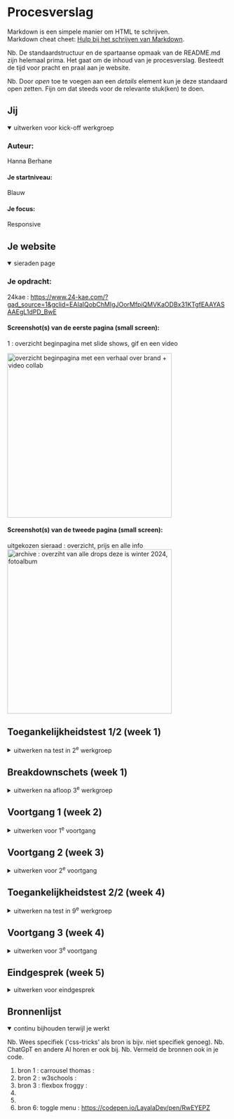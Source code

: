 # Procesverslag
Markdown is een simpele manier om HTML te schrijven.  
Markdown cheat cheet: [Hulp bij het schrijven van Markdown](https://github.com/adam-p/markdown-here/wiki/Markdown-Cheatsheet).

Nb. De standaardstructuur en de spartaanse opmaak van de README.md zijn helemaal prima. Het gaat om de inhoud van je procesverslag. Besteedt de tijd voor pracht en praal aan je website.

Nb. Door *open* toe te voegen aan een *details* element kun je deze standaard open zetten. Fijn om dat steeds voor de relevante stuk(ken) te doen.





## Jij

<details open>
  <summary>uitwerken voor kick-off werkgroep</summary>

  ### Auteur:
  Hanna Berhane

  #### Je startniveau:
  Blauw

  #### Je focus:
  Responsive
 
</details>


## Je website

<details open>
  <summary> sieraden page</summary>

  ### Je opdracht:
 24kae : https://www.24-kae.com/?gad_source=1&gclid=EAIaIQobChMIgJOorMfpiQMVKaODBx31KTgfEAAYASAAEgL1dPD_BwE

  #### Screenshot(s) van de eerste pagina (small screen): 
  1 : overzicht beginpagina met slide shows, gif en een video

  <img src="readme-images/kaeoverzicht.jpg" width="375px" alt="overzicht beginpagina met een verhaal over brand + video collab">

  #### Screenshot(s) van de tweede pagina (small screen):
  uitgekozen sieraad : overzicht, prijs en alle info
  <img src="readme-images/kaeringpagina.jpg" width="375px" alt="archive : overziht van alle drops deze is winter 2024, fotoalbum">

 
</details>



## Toegankelijkheidstest 1/2 (week 1)

<details>
  <summary>uitwerken na test in 2<sup>e</sup> werkgroep</summary>

  ### Bevindingen
  Lijst met je bevindingen die in de test naar voren kwamen:
  - leest daadwerkelijk alles
  - tab toets werkt vaak niet overal
  - toegangkelijkheid stopt af en toe
  

</details>



## Breakdownschets (week 1)

<details>
  <summary>uitwerken na afloop 3<sup>e</sup> werkgroep</summary>

  ### de hele pagina: 
  <img src="readme-images/scherm1.jpg" width="375px" alt="breakdown van de hele pagina">

  ### dynamisch deel (bijv menu): 
  <img src="readme-images/scherm2.jpg" width="375px" alt="breakdown van een dynamisch deel">

  ### wellicht nog een dynamisch deel (bijv filter): 
  <img src="readme-images/scherm3.jpg" width="375px" alt="breakdown van nog een dynamisch deel">

</details>





## Voortgang 1 (week 2)

<details>
  <summary>uitwerken voor 1<sup>e</sup> voortgang</summary>

  ### Stand van zaken

 wat ging goed : 
  . basis html nog goed begrijpen
  . een leuke site uitgekozen

 Wat ging minder : 

  . meer oefenen met coderen
  . proberen zo min mogelijk div te gebruiken


  ### Agenda voor meeting
  samen met je groepje opstellen

  | student 1      | student 2          | student 3    | student 4        |
  | ---            | ---                | ---          | ---              |
  | dit bespreken  | en dit             | en ik dit    | en dan ik dat    |
  | en dat ook nog | dit als er tijd is | nog een punt | dit wil ik zeker |
  | ...            | ...                | ...          | ...              |


  ### Verslag van meeting
  hier na afloop snel de uitkomsten van de meeting vastleggen

  - Fijne gesprek met de studentassisenten en groepje. Uitleg was duidelijk en je weet wat er verwacht word van je.
  - Het was fijn om code te krijgen voor een slideshow, ik snap het nu wat beter
  - 
  - ...

</details>





## Voortgang 2 (week 3)

<details>
  <summary>uitwerken voor 2<sup>e</sup> voortgang</summary>

  ### Stand van zaken
  code begrijpen gaat goed, toepassen alleen niet.
  Bezig geweest met slide show, positioneren nog mee oefenen.
  
  Ik merk dat ik er nogsteeds in moet code, ik geef het snel op. Door de korte periode krijg ik wel beetje stress van, maar so far so good.

  Ik ben nu bezig met mijn hamburgermenu en alles juist positioneren. (hamburgermenu werkt) Ik oefen veel met flexbox en de opdrachten.

  kleuren kloppen nu ook.

  vraag : hoe krijg ik de header p helemaal boven aan en vast en responsive.



  ### Agenda voor meeting
  samen met je groepje opstellen

  | student 1      | student 2          | student 3    | student 4        |
  | ---            | ---                | ---          | ---              |
  | dit bespreken  | en dit             | en ik dit    | en dan ik dat    |
  | en dat ook nog | dit als er tijd is | nog een punt | dit wil ik zeker |
  | ...            | ...                | ...          | ...              |


  ### Verslag van meeting
  hier na afloop snel de uitkomsten van de meeting vastleggen

  - punt 1
  - punt 2
  - nog een punt
- ...

</details>





## Toegankelijkheidstest 2/2 (week 4)

<details>
  <summary>uitwerken na test in 9<sup>e</sup> werkgroep</summary>

  ### Bevindingen
  Lijst met je bevindingen die in de test naar voren kwamen (geef ook aan wat er verbeterd is):

</details>





## Voortgang 3 (week 4)

<details>
  <summary>uitwerken voor 3<sup>e</sup> voortgang</summary>

  ### Stand van zaken
  hier dit ging goed & dit was lastig (neem ook screenshots op van delen van je website en code)


  ### Agenda voor meeting
  samen met je groepje opstellen

  | student 1      | student 2          | student 3    | student 4        |
  | ---            | ---                | ---          | ---              |
  | dit bespreken  | en dit             | en ik dit    | en dan ik dat    |
  | en dat ook nog | dit als er tijd is | nog een punt | dit wil ik zeker |
  | ...            | ...                | ...          | ...              |


  ### Verslag van meeting
  hier na afloop snel de uitkomsten van de meeting vastleggen

  - punt 1
  - punt 2
  - nog een punt
  - ...

</details>





## Eindgesprek (week 5)

<details>
  <summary>uitwerken voor eindgesprek</summary>

  ### Je uitkomst - karakteristiek screenshots:
  <img src="readme-images/dummy-plaatje.jpg" width="375px" alt="uitomst opdracht 1">


  ### Dit ging goed/Heb ik geleerd: 
  Korte omschrijving met plaatjes

  <img src="readme-images/dummy-plaatje.jpg" width="375px" alt="top">


  ### Dit was lastig/Is niet gelukt:
  Korte omschrijving met plaatjes

  <img src="readme-images/dummy-plaatje.jpg" width="375px" alt="bummer">
</details>





## Bronnenlijst

<details open>
  <summary>continu bijhouden terwijl je werkt</summary>

  Nb. Wees specifiek ('css-tricks' als bron is bijv. niet specifiek genoeg). 
  Nb. ChatGpT en andere AI horen er ook bij.
  Nb. Vermeld de bronnen ook in je code.

  1. bron 1 : carrousel thomas : 
  2. bron 2 : w3schools : 
  3. bron 3 : flexbox froggy :
  4.  
  5. 
  6. bron 6: toggle menu : https://codepen.io/LayalaDev/pen/RwEYEPZ




</details>